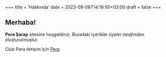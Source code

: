 +++
title = 'Hakkında'
date = 2023-09-06T14:16:50+03:00
draft = false
+++

## Merhaba!

**Pera Şarap** sitesine hoşgeldiniz. Buradaki içerikler *üyeler tarafından* oluşturulmuştur.

Club Pera iletişim için [Pera](https://clubpera.com)
